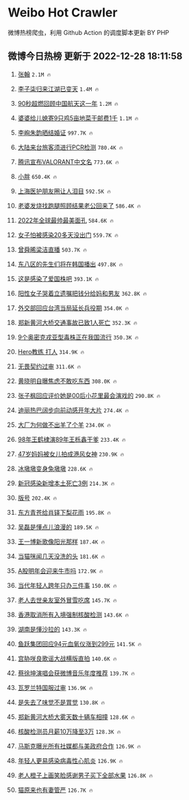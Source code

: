 # Weibo Hot Crawler 



微博热榜爬虫，利用 Github Action 的调度脚本更新 BY PHP 


## 微博今日热榜 更新于 2022-12-28 18:11:58 
1. [张翰](https://s.weibo.com/weibo?q=%E5%BC%A0%E7%BF%B0&t=31&band_rank=1&Refer=top) `2.1M 🔥` 

1. [李子柒归来江湖已变天](https://s.weibo.com/weibo?q=%23%E6%9D%8E%E5%AD%90%E6%9F%92%E5%BD%92%E6%9D%A5%E6%B1%9F%E6%B9%96%E5%B7%B2%E5%8F%98%E5%A4%A9%23&t=31&band_rank=2&Refer=top) `1.4M 🔥` 

1. [90秒超燃回顾中国航天这一年](https://s.weibo.com/weibo?q=%2390%E7%A7%92%E8%B6%85%E7%87%83%E5%9B%9E%E9%A1%BE%E4%B8%AD%E5%9B%BD%E8%88%AA%E5%A4%A9%E8%BF%99%E4%B8%80%E5%B9%B4%23&t=31&band_rank=3&Refer=top) `1.2M 🔥` 

1. [婆婆给儿媳寄9只鸡5亩地菜干邮费1千](https://s.weibo.com/weibo?q=%23%E5%A9%86%E5%A9%86%E7%BB%99%E5%84%BF%E5%AA%B3%E5%AF%849%E5%8F%AA%E9%B8%A15%E4%BA%A9%E5%9C%B0%E8%8F%9C%E5%B9%B2%E9%82%AE%E8%B4%B91%E5%8D%83%23&t=31&band_rank=4&Refer=top) `1.1M 🔥` 

1. [李峋朱韵晒结婚证](https://s.weibo.com/weibo?q=%23%E6%9D%8E%E5%B3%8B%E6%9C%B1%E9%9F%B5%E6%99%92%E7%BB%93%E5%A9%9A%E8%AF%81%23&t=31&band_rank=5&Refer=top) `997.7K 🔥` 

1. [大陆来台旅客须进行PCR检测](https://s.weibo.com/weibo?q=%23%E5%A4%A7%E9%99%86%E6%9D%A5%E5%8F%B0%E6%97%85%E5%AE%A2%E9%A1%BB%E8%BF%9B%E8%A1%8CPCR%E6%A3%80%E6%B5%8B%23&t=31&band_rank=6&Refer=top) `780.4K 🔥` 

1. [腾讯宣布VALORANT中文名](https://s.weibo.com/weibo?q=%23%E8%85%BE%E8%AE%AF%E5%AE%A3%E5%B8%83VALORANT%E4%B8%AD%E6%96%87%E5%90%8D%23&t=31&band_rank=7&Refer=top) `773.6K 🔥` 

1. [小胖](https://s.weibo.com/weibo?q=%E5%B0%8F%E8%83%96&t=31&band_rank=8&Refer=top) `650.4K 🔥` 

1. [上海医护朋友圈让人泪目](https://s.weibo.com/weibo?q=%23%E4%B8%8A%E6%B5%B7%E5%8C%BB%E6%8A%A4%E6%9C%8B%E5%8F%8B%E5%9C%88%E8%AE%A9%E4%BA%BA%E6%B3%AA%E7%9B%AE%23&t=31&band_rank=9&Refer=top) `592.5K 🔥` 

1. [老婆发烧找跑腿照顾结果老公回来了](https://s.weibo.com/weibo?q=%23%E8%80%81%E5%A9%86%E5%8F%91%E7%83%A7%E6%89%BE%E8%B7%91%E8%85%BF%E7%85%A7%E9%A1%BE%E7%BB%93%E6%9E%9C%E8%80%81%E5%85%AC%E5%9B%9E%E6%9D%A5%E4%BA%86%23&t=31&band_rank=10&Refer=top) `586.4K 🔥` 

1. [2022年全球最帅最美面孔](https://s.weibo.com/weibo?q=%232022%E5%B9%B4%E5%85%A8%E7%90%83%E6%9C%80%E5%B8%85%E6%9C%80%E7%BE%8E%E9%9D%A2%E5%AD%94%23&t=31&band_rank=11&Refer=top) `584.6K 🔥` 

1. [女子怕被感染20多天没出门](https://s.weibo.com/weibo?q=%23%E5%A5%B3%E5%AD%90%E6%80%95%E8%A2%AB%E6%84%9F%E6%9F%9320%E5%A4%9A%E5%A4%A9%E6%B2%A1%E5%87%BA%E9%97%A8%23&t=31&band_rank=12&Refer=top) `559.7K 🔥` 

1. [曾舜晞梁洁直播](https://s.weibo.com/weibo?q=%23%E6%9B%BE%E8%88%9C%E6%99%9E%E6%A2%81%E6%B4%81%E7%9B%B4%E6%92%AD%23&t=31&band_rank=13&Refer=top) `503.7K 🔥` 

1. [东八区的先生们将在韩国播出](https://s.weibo.com/weibo?q=%23%E4%B8%9C%E5%85%AB%E5%8C%BA%E7%9A%84%E5%85%88%E7%94%9F%E4%BB%AC%E5%B0%86%E5%9C%A8%E9%9F%A9%E5%9B%BD%E6%92%AD%E5%87%BA%23&t=31&band_rank=14&Refer=top) `497.8K 🔥` 

1. [这是感染了爱国株吧](https://s.weibo.com/weibo?q=%23%E8%BF%99%E6%98%AF%E6%84%9F%E6%9F%93%E4%BA%86%E7%88%B1%E5%9B%BD%E6%A0%AA%E5%90%A7%23&t=31&band_rank=15&Refer=top) `393.1K 🔥` 

1. [阳性女子哭着立遗嘱把钱分给妈和男友](https://s.weibo.com/weibo?q=%23%E9%98%B3%E6%80%A7%E5%A5%B3%E5%AD%90%E5%93%AD%E7%9D%80%E7%AB%8B%E9%81%97%E5%98%B1%E6%8A%8A%E9%92%B1%E5%88%86%E7%BB%99%E5%A6%88%E5%92%8C%E7%94%B7%E5%8F%8B%23&t=31&band_rank=16&Refer=top) `362.8K 🔥` 

1. [外交部回应台湾当局延长兵役期](https://s.weibo.com/weibo?q=%23%E5%A4%96%E4%BA%A4%E9%83%A8%E5%9B%9E%E5%BA%94%E5%8F%B0%E6%B9%BE%E5%BD%93%E5%B1%80%E5%BB%B6%E9%95%BF%E5%85%B5%E5%BD%B9%E6%9C%9F%23&t=31&band_rank=17&Refer=top) `354.0K 🔥` 

1. [郑新黄河大桥交通事故已致1人死亡](https://s.weibo.com/weibo?q=%23%E9%83%91%E6%96%B0%E9%BB%84%E6%B2%B3%E5%A4%A7%E6%A1%A5%E4%BA%A4%E9%80%9A%E4%BA%8B%E6%95%85%E5%B7%B2%E8%87%B41%E4%BA%BA%E6%AD%BB%E4%BA%A1%23&t=31&band_rank=18&Refer=top) `352.3K 🔥` 

1. [9个奥密克戎亚型毒株正在我国流行](https://s.weibo.com/weibo?q=%239%E4%B8%AA%E5%A5%A5%E5%AF%86%E5%85%8B%E6%88%8E%E4%BA%9A%E5%9E%8B%E6%AF%92%E6%A0%AA%E6%AD%A3%E5%9C%A8%E6%88%91%E5%9B%BD%E6%B5%81%E8%A1%8C%23&t=31&band_rank=19&Refer=top) `350.3K 🔥` 

1. [Hero教练 打人](https://s.weibo.com/weibo?q=Hero%E6%95%99%E7%BB%83%20%E6%89%93%E4%BA%BA&t=31&band_rank=20&Refer=top) `314.9K 🔥` 

1. [无畏契约过审](https://s.weibo.com/weibo?q=%23%E6%97%A0%E7%95%8F%E5%A5%91%E7%BA%A6%E8%BF%87%E5%AE%A1%23&t=31&band_rank=21&Refer=top) `311.6K 🔥` 

1. [黄晓明自曝焦虑不敢吃东西](https://s.weibo.com/weibo?q=%23%E9%BB%84%E6%99%93%E6%98%8E%E8%87%AA%E6%9B%9D%E7%84%A6%E8%99%91%E4%B8%8D%E6%95%A2%E5%90%83%E4%B8%9C%E8%A5%BF%23&t=31&band_rank=22&Refer=top) `308.0K 🔥` 

1. [张子枫回应评价她是00后小花里最会演戏的](https://s.weibo.com/weibo?q=%23%E5%BC%A0%E5%AD%90%E6%9E%AB%E5%9B%9E%E5%BA%94%E8%AF%84%E4%BB%B7%E5%A5%B9%E6%98%AF00%E5%90%8E%E5%B0%8F%E8%8A%B1%E9%87%8C%E6%9C%80%E4%BC%9A%E6%BC%94%E6%88%8F%E7%9A%84%23&t=31&band_rank=23&Refer=top) `290.8K 🔥` 

1. [迪丽热巴阔步向前动感开年大片](https://s.weibo.com/weibo?q=%23%E8%BF%AA%E4%B8%BD%E7%83%AD%E5%B7%B4%E9%98%94%E6%AD%A5%E5%90%91%E5%89%8D%E5%8A%A8%E6%84%9F%E5%BC%80%E5%B9%B4%E5%A4%A7%E7%89%87%23&t=31&band_rank=24&Refer=top) `274.4K 🔥` 

1. [大厂为何做不出羊了个羊](https://s.weibo.com/weibo?q=%23%E5%A4%A7%E5%8E%82%E4%B8%BA%E4%BD%95%E5%81%9A%E4%B8%8D%E5%87%BA%E7%BE%8A%E4%BA%86%E4%B8%AA%E7%BE%8A%23&t=31&band_rank=25&Refer=top) `234.0K 🔥` 

1. [98年王鹤棣演89年王栎鑫干爹](https://s.weibo.com/weibo?q=%2398%E5%B9%B4%E7%8E%8B%E9%B9%A4%E6%A3%A3%E6%BC%9489%E5%B9%B4%E7%8E%8B%E6%A0%8E%E9%91%AB%E5%B9%B2%E7%88%B9%23&t=31&band_rank=26&Refer=top) `233.4K 🔥` 

1. [47岁妈妈被女儿拍成港风女神](https://s.weibo.com/weibo?q=%2347%E5%B2%81%E5%A6%88%E5%A6%88%E8%A2%AB%E5%A5%B3%E5%84%BF%E6%8B%8D%E6%88%90%E6%B8%AF%E9%A3%8E%E5%A5%B3%E7%A5%9E%23&t=31&band_rank=27&Refer=top) `230.9K 🔥` 

1. [冰墩墩变身兔墩墩](https://s.weibo.com/weibo?q=%23%E5%86%B0%E5%A2%A9%E5%A2%A9%E5%8F%98%E8%BA%AB%E5%85%94%E5%A2%A9%E5%A2%A9%23&t=31&band_rank=28&Refer=top) `228.6K 🔥` 

1. [新冠感染新增本土死亡3例](https://s.weibo.com/weibo?q=%23%E6%96%B0%E5%86%A0%E6%84%9F%E6%9F%93%E6%96%B0%E5%A2%9E%E6%9C%AC%E5%9C%9F%E6%AD%BB%E4%BA%A13%E4%BE%8B%23&t=31&band_rank=29&Refer=top) `214.3K 🔥` 

1. [版号](https://s.weibo.com/weibo?q=%E7%89%88%E5%8F%B7&t=31&band_rank=30&Refer=top) `202.4K 🔥` 

1. [东方青苍给肖铎下梨花雨](https://s.weibo.com/weibo?q=%23%E4%B8%9C%E6%96%B9%E9%9D%92%E8%8B%8D%E7%BB%99%E8%82%96%E9%93%8E%E4%B8%8B%E6%A2%A8%E8%8A%B1%E9%9B%A8%23&t=31&band_rank=31&Refer=top) `195.8K 🔥` 

1. [吴磊是懂点儿浪漫的](https://s.weibo.com/weibo?q=%23%E5%90%B4%E7%A3%8A%E6%98%AF%E6%87%82%E7%82%B9%E5%84%BF%E6%B5%AA%E6%BC%AB%E7%9A%84%23&t=31&band_rank=32&Refer=top) `189.5K 🔥` 

1. [王一博新歌像阳光那样](https://s.weibo.com/weibo?q=%23%E7%8E%8B%E4%B8%80%E5%8D%9A%E6%96%B0%E6%AD%8C%E5%83%8F%E9%98%B3%E5%85%89%E9%82%A3%E6%A0%B7%23&t=31&band_rank=33&Refer=top) `187.4K 🔥` 

1. [当猫咪闻几天没洗的头](https://s.weibo.com/weibo?q=%23%E5%BD%93%E7%8C%AB%E5%92%AA%E9%97%BB%E5%87%A0%E5%A4%A9%E6%B2%A1%E6%B4%97%E7%9A%84%E5%A4%B4%23&t=31&band_rank=34&Refer=top) `181.6K 🔥` 

1. [A股明年会迎来牛市吗](https://s.weibo.com/weibo?q=%23A%E8%82%A1%E6%98%8E%E5%B9%B4%E4%BC%9A%E8%BF%8E%E6%9D%A5%E7%89%9B%E5%B8%82%E5%90%97%23&t=31&band_rank=35&Refer=top) `172.9K 🔥` 

1. [当代年轻人跨年只办三件事](https://s.weibo.com/weibo?q=%23%E5%BD%93%E4%BB%A3%E5%B9%B4%E8%BD%BB%E4%BA%BA%E8%B7%A8%E5%B9%B4%E5%8F%AA%E5%8A%9E%E4%B8%89%E4%BB%B6%E4%BA%8B%23&t=31&band_rank=36&Refer=top) `150.0K 🔥` 

1. [老人去世亲友室外冒雪吃席](https://s.weibo.com/weibo?q=%23%E8%80%81%E4%BA%BA%E5%8E%BB%E4%B8%96%E4%BA%B2%E5%8F%8B%E5%AE%A4%E5%A4%96%E5%86%92%E9%9B%AA%E5%90%83%E5%B8%AD%23&t=31&band_rank=37&Refer=top) `145.7K 🔥` 

1. [香港取消所有入境强制核酸检测](https://s.weibo.com/weibo?q=%23%E9%A6%99%E6%B8%AF%E5%8F%96%E6%B6%88%E6%89%80%E6%9C%89%E5%85%A5%E5%A2%83%E5%BC%BA%E5%88%B6%E6%A0%B8%E9%85%B8%E6%A3%80%E6%B5%8B%23&t=31&band_rank=38&Refer=top) `143.6K 🔥` 

1. [湖南是懂沙拉的](https://s.weibo.com/weibo?q=%23%E6%B9%96%E5%8D%97%E6%98%AF%E6%87%82%E6%B2%99%E6%8B%89%E7%9A%84%23&t=31&band_rank=39&Refer=top) `143.3K 🔥` 

1. [鱼跃集团回应94元血氧仪涨到299元](https://s.weibo.com/weibo?q=%23%E9%B1%BC%E8%B7%83%E9%9B%86%E5%9B%A2%E5%9B%9E%E5%BA%9494%E5%85%83%E8%A1%80%E6%B0%A7%E4%BB%AA%E6%B6%A8%E5%88%B0299%E5%85%83%23&t=31&band_rank=40&Refer=top) `141.5K 🔥` 

1. [宫胁咲良歌谣大战横版直拍](https://s.weibo.com/weibo?q=%23%E5%AE%AB%E8%83%81%E5%92%B2%E8%89%AF%E6%AD%8C%E8%B0%A3%E5%A4%A7%E6%88%98%E6%A8%AA%E7%89%88%E7%9B%B4%E6%8B%8D%23&t=31&band_rank=41&Refer=top) `140.6K 🔥` 

1. [蔡徐坤演唱会获微博音乐年度推荐](https://s.weibo.com/weibo?q=%23%E8%94%A1%E5%BE%90%E5%9D%A4%E6%BC%94%E5%94%B1%E4%BC%9A%E8%8E%B7%E5%BE%AE%E5%8D%9A%E9%9F%B3%E4%B9%90%E5%B9%B4%E5%BA%A6%E6%8E%A8%E8%8D%90%23&t=31&band_rank=42&Refer=top) `139.7K 🔥` 

1. [瓦罗兰特国服过审](https://s.weibo.com/weibo?q=%23%E7%93%A6%E7%BD%97%E5%85%B0%E7%89%B9%E5%9B%BD%E6%9C%8D%E8%BF%87%E5%AE%A1%23&t=31&band_rank=43&Refer=top) `136.9K 🔥` 

1. [是失去了味觉不是胃觉](https://s.weibo.com/weibo?q=%23%E6%98%AF%E5%A4%B1%E5%8E%BB%E4%BA%86%E5%91%B3%E8%A7%89%E4%B8%8D%E6%98%AF%E8%83%83%E8%A7%89%23&t=31&band_rank=44&Refer=top) `130.8K 🔥` 

1. [郑新黄河大桥大雾天数十辆车相撞](https://s.weibo.com/weibo?q=%23%E9%83%91%E6%96%B0%E9%BB%84%E6%B2%B3%E5%A4%A7%E6%A1%A5%E5%A4%A7%E9%9B%BE%E5%A4%A9%E6%95%B0%E5%8D%81%E8%BE%86%E8%BD%A6%E7%9B%B8%E6%92%9E%23&t=31&band_rank=45&Refer=top) `128.6K 🔥` 

1. [核酸检测员月薪10万降至3万](https://s.weibo.com/weibo?q=%23%E6%A0%B8%E9%85%B8%E6%A3%80%E6%B5%8B%E5%91%98%E6%9C%88%E8%96%AA10%E4%B8%87%E9%99%8D%E8%87%B33%E4%B8%87%23&t=31&band_rank=46&Refer=top) `128.3K 🔥` 

1. [马斯克曝光所有社媒都与美政府合作](https://s.weibo.com/weibo?q=%23%E9%A9%AC%E6%96%AF%E5%85%8B%E6%9B%9D%E5%85%89%E6%89%80%E6%9C%89%E7%A4%BE%E5%AA%92%E9%83%BD%E4%B8%8E%E7%BE%8E%E6%94%BF%E5%BA%9C%E5%90%88%E4%BD%9C%23&t=31&band_rank=47&Refer=top) `126.9K 🔥` 

1. [年轻人更易感染病毒性心肌炎](https://s.weibo.com/weibo?q=%23%E5%B9%B4%E8%BD%BB%E4%BA%BA%E6%9B%B4%E6%98%93%E6%84%9F%E6%9F%93%E7%97%85%E6%AF%92%E6%80%A7%E5%BF%83%E8%82%8C%E7%82%8E%23&t=31&band_rank=48&Refer=top) `126.9K 🔥` 

1. [老人橙子上画笑脸感谢男子买下全部水果](https://s.weibo.com/weibo?q=%23%E8%80%81%E4%BA%BA%E6%A9%99%E5%AD%90%E4%B8%8A%E7%94%BB%E7%AC%91%E8%84%B8%E6%84%9F%E8%B0%A2%E7%94%B7%E5%AD%90%E4%B9%B0%E4%B8%8B%E5%85%A8%E9%83%A8%E6%B0%B4%E6%9E%9C%23&t=31&band_rank=49&Refer=top) `126.8K 🔥` 

1. [猫原来也有妻管严](https://s.weibo.com/weibo?q=%23%E7%8C%AB%E5%8E%9F%E6%9D%A5%E4%B9%9F%E6%9C%89%E5%A6%BB%E7%AE%A1%E4%B8%A5%23&t=31&band_rank=50&Refer=top) `126.7K 🔥` 

